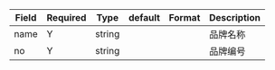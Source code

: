  Field | Required | Type | default | Format | Description 
-------|----------|------|---------|--------|-------------
name|Y|string|||品牌名称
no|Y|string|||品牌编号